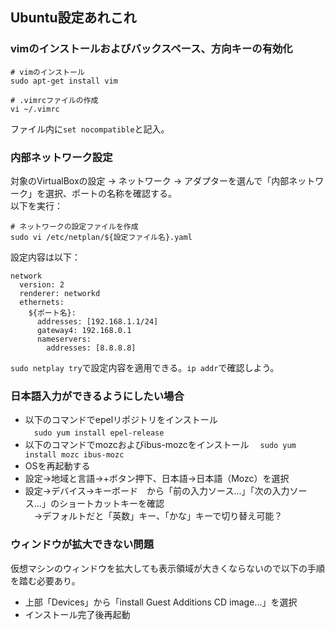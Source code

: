 ## Ubuntu設定あれこれ

### vimのインストールおよびバックスペース、方向キーの有効化
```
# vimのインストール
sudo apt-get install vim
```
```
# .vimrcファイルの作成
vi ~/.vimrc
```
ファイル内に`set nocompatible`と記入。

### 内部ネットワーク設定
対象のVirtualBoxの設定 -> ネットワーク -> アダプターを選んで「内部ネットワーク」を選択、ポートの名称を確認する。  
以下を実行：
```
# ネットワークの設定ファイルを作成
sudo vi /etc/netplan/${設定ファイル名}.yaml
``` 
設定内容は以下：
```
network
  version: 2
  renderer: networkd
  ethernets:
    ${ポート名}: 
      addresses: [192.168.1.1/24]
      gateway4: 192.168.0.1
      nameservers:
        addresses: [8.8.8.8]
```
`sudo netplay try`で設定内容を適用できる。`ip addr`で確認しよう。

### 日本語入力ができるようにしたい場合
 - 以下のコマンドでepelリポジトリをインストール  
 　`sudo yum install epel-release`
 - 以下のコマンドでmozcおよびibus-mozcをインストール
 　`sudo yum install mozc ibus-mozc`
 - OSを再起動する
 - 設定->地域と言語->+ボタン押下、日本語->日本語（Mozc）を選択
 - 設定->デバイス->キーボード　から「前の入力ソース...」「次の入力ソース...」のショートカットキーを確認  
 　->デフォルトだと「英数」キー、「かな」キーで切り替え可能？

### ウィンドウが拡大できない問題
仮想マシンのウィンドウを拡大しても表示領域が大きくならないので以下の手順を踏む必要あり。
- 上部「Devices」から「install Guest Additions CD image...」を選択
- インストール完了後再起動
